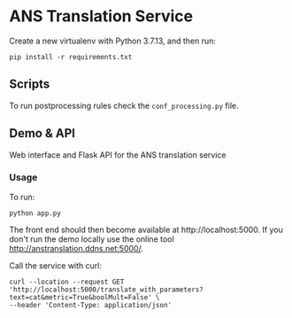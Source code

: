 # ANS Translation Service

Create a new virtualenv with Python 3.7.13, and then run:

```
pip install -r requirements.txt
```

## Scripts
To run postprocessing rules check the `conf_processing.py` file.

## Demo & API
Web interface and Flask API for the ANS translation service

### Usage

To run:

```
python app.py
```

The front end should then become available at http://localhost:5000. If you don't run the demo locally use the online tool http://anstranslation.ddns.net:5000/.

Call the service with curl:
```
curl --location --request GET 'http://localhost:5000/translate_with_parameters?text=cat&metric=True&boolMult=False' \
--header 'Content-Type: application/json'
```
